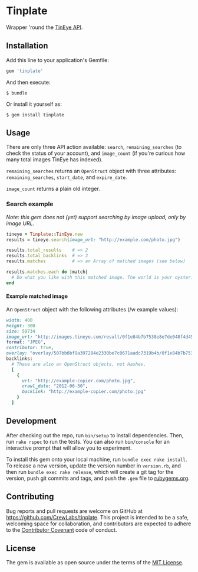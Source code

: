 # Tinplate

Wrapper 'round the [TinEye API](https://services.tineye.com/developers/tineyeapi/).

## Installation

Add this line to your application's Gemfile:

```ruby
gem 'tinplate'
```

And then execute:

    $ bundle

Or install it yourself as:

    $ gem install tinplate

## Usage

There are only three API action available: `search`, `remaining_searches` (to check the status of your account), and `image_count` (if you're curious how many total images TinEye has indexed).

`remaining_searches` returns an `OpenStruct` object with three attributes: `remaining_searches`, `start_date`, and `expire_date`.

`image_count` returns a plain old integer.

### Search example

*Note: this gem does not (yet) support searching by image upload, only by image URL.*

```ruby
tineye = Tinplate::TinEye.new
results = tineye.search(image_url: "http://example.com/photo.jpg")

results.total_results    # => 2
results.total_backlinks  # => 3
results.matches          # => an Array of matched images (see below)

results.matches.each do |match|
  # Do what you like with this matched image. The world is your oyster.
end
```

#### Example matched image

An `OpenStruct` object with the following attributes (/w example values):

```ruby
width: 400
height: 300
size: 50734
image_url: "http://images.tineye.com/result/0f1e84b7b7538e8e7de048f4d45eb8f579e3e999941b3341ed9a754eb447ebb1",
format: "JPEG",
contributor: true,
overlay: "overlay/507bb6bf9a397284e2330be7c0671aadc7319b4b/0f1e84b7b7538e8e7de048f4d45eb8f579e3e999941b3341ed9a754eb447ebb1?m21=-9.06952e-05&m22=0.999975&m23=0.0295591&m11=0.999975&m13=-0.0171177&m12=9.06952e-05",
backlinks:
  # These are also an OpenStruct objects, not Hashes.
  [
    {
      url: "http://example-copier.com/photo.jpg",
      crawl_date: "2012-06-30",
      backlink: "http://example-copier.com/photo.jpg"
    }
  ]
```
  
## Development

After checking out the repo, run `bin/setup` to install dependencies. Then, run `rake rspec` to run the tests. You can also run `bin/console` for an interactive prompt that will allow you to experiment.

To install this gem onto your local machine, run `bundle exec rake install`. To release a new version, update the version number in `version.rb`, and then run `bundle exec rake release`, which will create a git tag for the version, push git commits and tags, and push the `.gem` file to [rubygems.org](https://rubygems.org).

## Contributing

Bug reports and pull requests are welcome on GitHub at https://github.com/CrewLabs/tinplate. This project is intended to be a safe, welcoming space for collaboration, and contributors are expected to adhere to the [Contributor Covenant](contributor-covenant.org) code of conduct.


## License

The gem is available as open source under the terms of the [MIT License](http://opensource.org/licenses/MIT).

